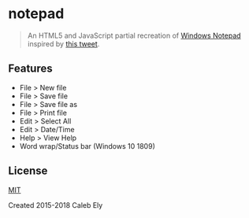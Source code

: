 # notepad

> An HTML5 and JavaScript partial recreation of [Windows Notepad](https://en.wikipedia.org/wiki/Notepad_%28software%29) inspired by [this tweet](https://twitter.com/cely717/status/652872629355941888).

## Features

- File > New file
- File > Save file
- File > Save file as
- File > Print file
- Edit > Select All
- Edit > Date/Time
- Help > View Help
- Word wrap/Status bar (Windows 10 1809)

## License

[MIT](LICENSE)

Created 2015-2018 Caleb Ely

